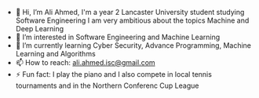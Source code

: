 - 👋 Hi, I’m Ali Ahmed, I'm a year 2 Lancaster University student studying Software Engineering I am very ambitious about the topics Machine and Deep Learning
- 👀 I’m interested in Software Engineering and Machine Learning
- 🌱 I’m currently learning Cyber Security, Advance Programming, Machine Learning and Algorithms
- 📫 How to reach: ali.ahmed.isc@gmail.com
- ⚡ Fun fact: I play the piano and I also compete in local tennis tournaments and in the Northern Conferenc Cup League

<!---
AliiAhmedd/AliiAhmedd is a ✨ special ✨ repository because its `README.md` (this file) appears on your GitHub profile.
You can click the Preview link to take a look at your changes.
--->
